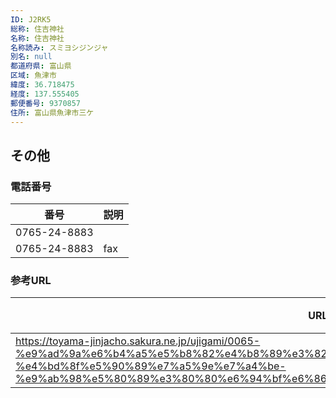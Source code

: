 ```yaml
---
ID: J2RK5
総称: 住吉神社
名称: 住吉神社
名称読み: スミヨシジンジャ
別名: null
都道府県: 富山県
区域: 魚津市
緯度: 36.718475
経度: 137.555405
郵便番号: 9370857
住所: 富山県魚津市三ケ
---
```


## その他

### 電話番号

| 番号         | 説明 |
| ------------ | ---- |
| 0765-24-8883 |      |
| 0765-24-8883 | fax  |

### 参考URL

| URL                                                                                                                                                                                                                     | 説明   |
| ----------------------------------------------------------------------------------------------------------------------------------------------------------------------------------------------------------------------- | ------ |
| https://toyama-jinjacho.sakura.ne.jp/ujigami/0065-%e9%ad%9a%e6%b4%a5%e5%b8%82%e4%b8%89%e3%82%b1%ef%bc%9a%e7%94%ba%e4%b8%89%e3%83%b6-%e4%bd%8f%e5%90%89%e7%a5%9e%e7%a4%be-%e9%ab%98%e5%80%89%e3%80%80%e6%94%bf%e6%86%b2/ | 神社庁 |
